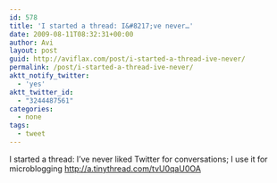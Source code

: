 ```yaml
---
id: 578
title: 'I started a thread: I&#8217;ve never…'
date: 2009-08-11T08:32:31+00:00
author: Avi
layout: post
guid: http://aviflax.com/post/i-started-a-thread-ive-never/
permalink: /post/i-started-a-thread-ive-never/
aktt_notify_twitter:
  - 'yes'
aktt_twitter_id:
  - "3244487561"
categories:
  - none
tags:
  - tweet
---
```

I started a thread: I&#8217;ve never liked Twitter for conversations; I use it for microblogging <a href="http://a.tinythread.com/tvU0qaU0OA" rel="nofollow">http://a.tinythread.com/tvU0qaU0OA</a>